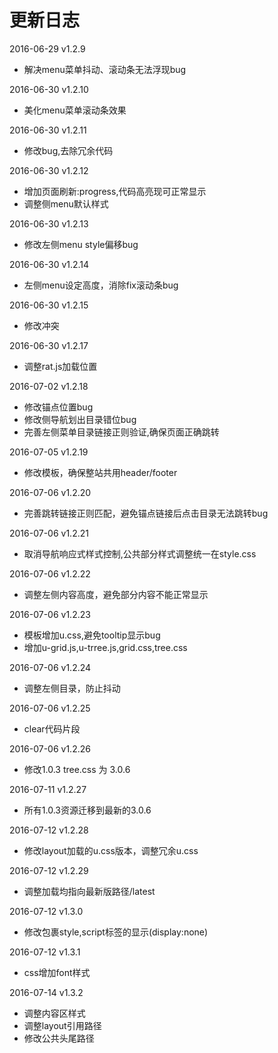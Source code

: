 # 更新日志

2016-06-29 v1.2.9

- 解决menu菜单抖动、滚动条无法浮现bug

2016-06-30 v1.2.10

- 美化menu菜单滚动条效果

2016-06-30 v1.2.11

- 修改bug,去除冗余代码

2016-06-30 v1.2.12

- 增加页面刷新:progress,代码高亮现可正常显示
- 调整侧menu默认样式

2016-06-30 v1.2.13

- 修改左侧menu style偏移bug

2016-06-30 v1.2.14

- 左侧menu设定高度，消除fix滚动条bug

2016-06-30 v1.2.15

- 修改冲突

2016-06-30 v1.2.17

- 调整rat.js加载位置

2016-07-02 v1.2.18

- 修改锚点位置bug
- 修改侧导航划出目录错位bug
- 完善左侧菜单目录链接正则验证,确保页面正确跳转

2016-07-05 v1.2.19

- 修改模板，确保整站共用header/footer

2016-07-06 v1.2.20

- 完善跳转链接正则匹配，避免锚点链接后点击目录无法跳转bug

2016-07-06 v1.2.21

- 取消导航响应式样式控制,公共部分样式调整统一在style.css

2016-07-06 v1.2.22

- 调整左侧内容高度，避免部分内容不能正常显示

2016-07-06 v1.2.23

- 模板增加u.css,避免tooltip显示bug
- 增加u-grid.js,u-trree.js,grid.css,tree.css

2016-07-06 v1.2.24

- 调整左侧目录，防止抖动

2016-07-06 v1.2.25

- clear代码片段

2016-07-06 v1.2.26

- 修改1.0.3 tree.css 为 3.0.6

2016-07-11 v1.2.27

- 所有1.0.3资源迁移到最新的3.0.6


2016-07-12 v1.2.28

- 修改layout加载的u.css版本，调整冗余u.css

2016-07-12 v1.2.29

- 调整加载均指向最新版路径/latest

2016-07-12 v1.3.0

- 修改包裹style,script标签的显示(display:none)

2016-07-12 v1.3.1

- css增加font样式

2016-07-14 v1.3.2

- 调整内容区样式
- 调整layout引用路径
- 修改公共头尾路径